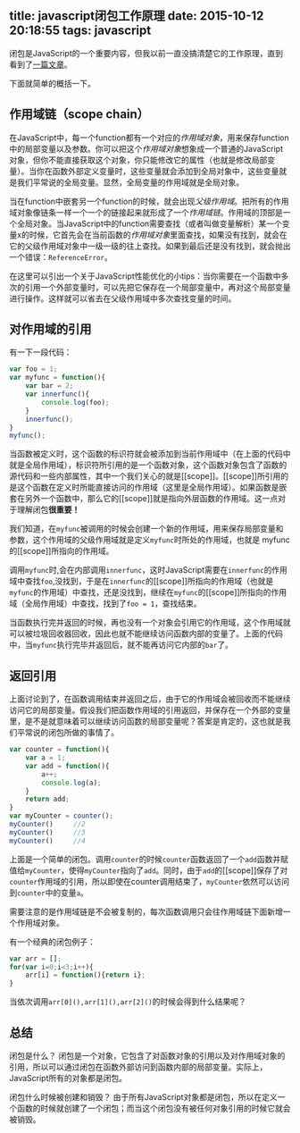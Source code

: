 title: javascript闭包工作原理
date: 2015-10-12 20:18:55
tags: javascript
---

闭包是JavaScript的一个重要内容，但我以前一直没搞清楚它的工作原理，直到看到了[一篇文章](http://blog.leapoahead.com/2015/09/15/js-closure/)。

下面就简单的概括一下。

<!-- more -->

## 作用域链（scope chain）

在JavaScript中，每一个function都有一个对应的*作用域对象*，用来保存function中的局部变量以及参数。你可以把这个*作用域对象*想象成一个普通的JavaScript对象，但你不能直接获取这个对象，你只能修改它的属性（也就是修改局部变量）。当你在函数外部定义变量时，这些变量就会添加到全局对象中，这些变量就是我们平常说的全局变量。显然，全局变量的作用域就是全局对象。

当在function中嵌套另一个function的时候，就会出现*父级作用域*。把所有的作用域对象像链条一样一个一个的链接起来就形成了一个*作用域链*。作用域的顶部是一个全局对象。当JavaScript中的function需要查找（或者叫做变量解析）某一个变量x的时候，它首先会在当前函数的*作用域对象*里面查找，如果没有找到，就会在它的父级作用域对象中一级一级的往上查找。如果到最后还是没有找到，就会抛出一个错误：`ReferenceError`。

在这里可以引出一个关于JavaScript性能优化的小tips：当你需要在一个函数中多次的引用一个外部变量时，可以先把它保存在一个局部变量中，再对这个局部变量进行操作。这样就可以省去在父级作用域中多次查找变量的时间。

## 对作用域的引用

有一下一段代码：
```javascript
var foo = 1;
var myfunc = function(){
    var bar = 2;
    var innerfunc(){
        console.log(foo);
    }
    innerfunc();
}
myfunc();
```

当函数被定义时，这个函数的标识符就会被添加到当前作用域中（在上面的代码中就是全局作用域），标识符所引用的是一个函数对象，这个函数对象包含了函数的源代码和一些内部属性，其中一个我们关心的就是[[scope]]。[[scope]]所引用的是这个函数在定义时所能直接访问的作用域（这里是全局作用域）。如果函数是嵌套在另外一个函数中，那么它的[[scope]]就是指向外层函数的作用域。这一点对于理解闭包**很重要！**

我们知道，在`myfunc`被调用的时候会创建一个新的作用域，用来保存局部变量和参数，这个作用域的父级作用域就是定义`myfunc`时所处的作用域，也就是 myfunc 的[[scope]]所指向的作用域。

调用`myfunc`时,会在内部调用`innerfunc`，这时JavaScript需要在`innerfunc`的作用域中查找`foo`,没找到，于是在`innerfunc`的[[scope]]所指向的作用域（也就是`myfunc`的作用域）中查找，还是没找到，继续在`myfunc`的[[scope]]所指向的作用域（全局作用域）中查找，找到了`foo = 1`，查找结束。

当函数执行完并返回的时候，再也没有一个对象会引用它的作用域，这个作用域就可以被垃圾回收器回收，因此也就不能继续访问函数内部的变量了。上面的代码中，当`myfunc`执行完毕并返回后，就不能再访问它内部的`bar`了。

## 返回引用
上面讨论到了，在函数调用结束并返回之后，由于它的作用域会被回收而不能继续访问它的局部变量。假设我们把函数作用域的引用返回，并保存在一个外部的变量里，是不是就意味着可以继续访问函数的局部变量呢？答案是肯定的，这也就是我们平常说的闭包所做的事情了。

```javascript
var counter = function(){
    var a = 1;
    var add = function(){
        a++;
        console.log(a);
    }
    return add;
} 
var myCounter = counter();
myCounter()     //2
myCounter()     //3
myCounter()     //4
```

上面是一个简单的闭包。调用`counter`的时候`counter`函数返回了一个`add`函数并赋值给`myCounter`，使得`myCounter`指向了`add`。同时，由于`add`的[[scope]]保存了对`counter`作用域的引用，所以即使在counter调用结束了，`myCounter`依然可以访问到`counter`中的变量`a`。

需要注意的是作用域链是不会被复制的，每次函数调用只会往作用域链下面新增一个作用域对象。

有一个经典的闭包例子：
```javascript
var arr = [];
for(var i=0;i<3;i++){
	arr[i] = function(){return i};
}
```
当依次调用`arr[0](),arr[1](),arr[2]()`的时候会得到什么结果呢？

## 总结

闭包是什么？
闭包是一个对象，它包含了对函数对象的引用以及对作用域对象的引用，所以可以通过闭包在函数外部访问到函数内部的局部变量。实际上，JavaScript所有的对象都是闭包。

闭包什么时候被创建和销毁？
由于所有JavaScript对象都是闭包，所以在定义一个函数的时候就创建了一个闭包；而当这个闭包没有被任何对象引用的时候它就会被销毁。




